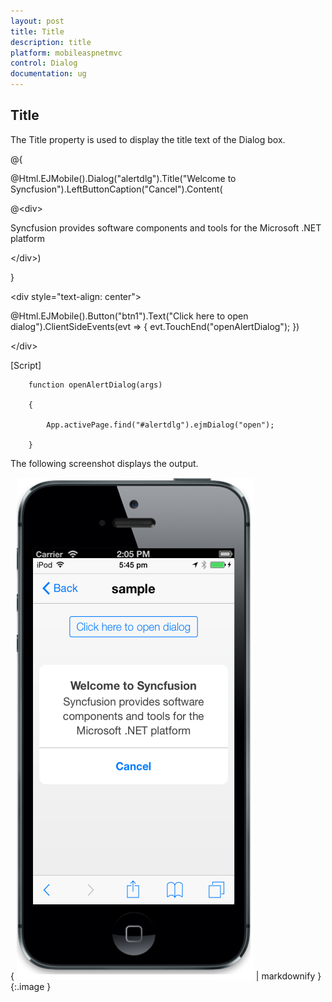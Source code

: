 ```yaml
---
layout: post
title: Title
description: title
platform: mobileaspnetmvc
control: Dialog
documentation: ug
---
```


## Title

The Title property is used to display the title text of the Dialog box. 



@{

@Html.EJMobile().Dialog("alertdlg").Title("Welcome to Syncfusion").LeftButtonCaption("Cancel").Content(

@&lt;div&gt;

Syncfusion provides software components and tools for the Microsoft .NET platform

&lt;/div&gt;)

}



&lt;div style="text-align: center"&gt;

@Html.EJMobile().Button("btn1").Text("Click here to open dialog").ClientSideEvents(evt => { evt.TouchEnd("openAlertDialog"); })

&lt;/div&gt;



[Script]



        function openAlertDialog(args)

        {

            App.activePage.find("#alertdlg").ejmDialog("open");

        }



The following screenshot displays the output.

{ ![](Title_images/Title_img1.png) | markdownify }
{:.image }


